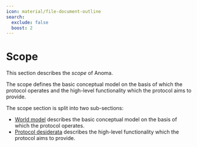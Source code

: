 ```yaml
---
icon: material/file-document-outline
search:
  exclude: false
  boost: 2
---
```


# Scope

This section describes the _scope_ of Anoma.

The scope defines the basic conceptual model on the basis of which the protocol operates and the high-level functionality which the protocol aims to provide.

The scope section is split into two sub-sections:

- [World model](./world-model.md) describes the basic conceptual model on the basis of which the protocol operates.
- [Protocol desiderata](./protocol-desiderata.md) describes the high-level functionality which the protocol aims to provide.